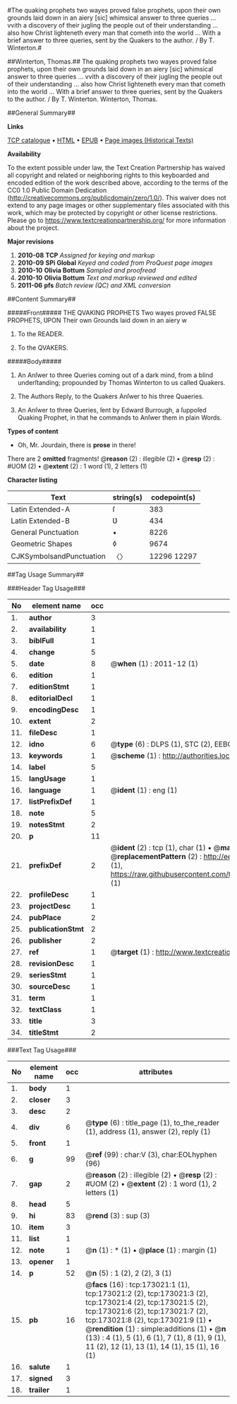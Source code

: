 #The quaking prophets two wayes proved false prophets, upon their own grounds laid down in an aiery [sic] whimsical answer to three queries ... vvith a discovery of their jugling the people out of their understanding ... also how Christ lighteneth every man that cometh into the world ... With a brief answer to three queries, sent by the Quakers to the author. / By T. Winterton.#

##Winterton, Thomas.##
The quaking prophets two wayes proved false prophets, upon their own grounds laid down in an aiery [sic] whimsical answer to three queries ... vvith a discovery of their jugling the people out of their understanding ... also how Christ lighteneth every man that cometh into the world ... With a brief answer to three queries, sent by the Quakers to the author. / By T. Winterton.
Winterton, Thomas.

##General Summary##

**Links**

[TCP catalogue](http://www.ota.ox.ac.uk/tcp/)  • 
[HTML](http://tei.it.ox.ac.uk/tcp/Texts-HTML/free/A96/A96713.html)  • 
[EPUB](http://tei.it.ox.ac.uk/tcp/Texts-EPUB/free/A96/A96713.epub) • 
[Page images (Historical Texts)](https://historicaltexts.jisc.ac.uk/eebo-47683566e)

**Availability**

To the extent possible under law, the Text Creation Partnership has waived all copyright and related or neighboring rights to this keyboarded and encoded edition of the work described above, according to the terms of the CC0 1.0 Public Domain Dedication (http://creativecommons.org/publicdomain/zero/1.0/). This waiver does not extend to any page images or other supplementary files associated with this work, which may be protected by copyright or other license restrictions. Please go to https://www.textcreationpartnership.org/ for more information about the project.

**Major revisions**

1. __2010-08__ __TCP__ *Assigned for keying and markup*
1. __2010-09__ __SPi Global__ *Keyed and coded from ProQuest page images*
1. __2010-10__ __Olivia Bottum__ *Sampled and proofread*
1. __2010-10__ __Olivia Bottum__ *Text and markup reviewed and edited*
1. __2011-06__ __pfs__ *Batch review (QC) and XML conversion*

##Content Summary##

#####Front#####
THE QVAKING PROPHETS Two wayes proved FALSE PROPHETS, ƲPON Their own Grounds laid down in an aiery w
1. To the READER.

1. To the QVAKERS.

#####Body#####

1. An Anſwer to three Queries coming out of a dark mind, from a blind underſtanding; propounded by Thomas Winterton to us called Quakers.

1. The Authors Reply, to the Quakers Anſwer to his three Quaeries.

1. An Anſwer to three Queries, ſent by Edward Burrough, a ſuppoſed Quaking Prophet, in that he commands to Anſwer them in plain Words.

**Types of content**

  * Oh, Mr. Jourdain, there is **prose** in there!

There are 2 **omitted** fragments! 
 @__reason__ (2) : illegible (2)  •  @__resp__ (2) : #UOM (2)  •  @__extent__ (2) : 1 word (1), 2 letters (1)

**Character listing**


|Text|string(s)|codepoint(s)|
|---|---|---|
|Latin Extended-A|ſ|383|
|Latin Extended-B|Ʋ|434|
|General Punctuation|•|8226|
|Geometric Shapes|◊|9674|
|CJKSymbolsandPunctuation|〈〉|12296 12297|

##Tag Usage Summary##

###Header Tag Usage###

|No|element name|occ|attributes|
|---|---|---|---|
|1.|__author__|3||
|2.|__availability__|1||
|3.|__biblFull__|1||
|4.|__change__|5||
|5.|__date__|8| @__when__ (1) : 2011-12 (1)|
|6.|__edition__|1||
|7.|__editionStmt__|1||
|8.|__editorialDecl__|1||
|9.|__encodingDesc__|1||
|10.|__extent__|2||
|11.|__fileDesc__|1||
|12.|__idno__|6| @__type__ (6) : DLPS (1), STC (2), EEBO-CITATION (1), OCLC (1), VID (1)|
|13.|__keywords__|1| @__scheme__ (1) : http://authorities.loc.gov/ (1)|
|14.|__label__|5||
|15.|__langUsage__|1||
|16.|__language__|1| @__ident__ (1) : eng (1)|
|17.|__listPrefixDef__|1||
|18.|__note__|5||
|19.|__notesStmt__|2||
|20.|__p__|11||
|21.|__prefixDef__|2| @__ident__ (2) : tcp (1), char (1)  •  @__matchPattern__ (2) : ([0-9\-]+):([0-9IVX]+) (1), (.+) (1)  •  @__replacementPattern__ (2) : http://eebo.chadwyck.com/downloadtiff?vid=$1&page=$2 (1), https://raw.githubusercontent.com/textcreationpartnership/Texts/master/tcpchars.xml#$1 (1)|
|22.|__profileDesc__|1||
|23.|__projectDesc__|1||
|24.|__pubPlace__|2||
|25.|__publicationStmt__|2||
|26.|__publisher__|2||
|27.|__ref__|1| @__target__ (1) : http://www.textcreationpartnership.org/docs/. (1)|
|28.|__revisionDesc__|1||
|29.|__seriesStmt__|1||
|30.|__sourceDesc__|1||
|31.|__term__|1||
|32.|__textClass__|1||
|33.|__title__|3||
|34.|__titleStmt__|2||


###Text Tag Usage###

|No|element name|occ|attributes|
|---|---|---|---|
|1.|__body__|1||
|2.|__closer__|3||
|3.|__desc__|2||
|4.|__div__|6| @__type__ (6) : title_page (1), to_the_reader (1), address (1), answer (2), reply (1)|
|5.|__front__|1||
|6.|__g__|99| @__ref__ (99) : char:V (3), char:EOLhyphen (96)|
|7.|__gap__|2| @__reason__ (2) : illegible (2)  •  @__resp__ (2) : #UOM (2)  •  @__extent__ (2) : 1 word (1), 2 letters (1)|
|8.|__head__|5||
|9.|__hi__|83| @__rend__ (3) : sup (3)|
|10.|__item__|3||
|11.|__list__|1||
|12.|__note__|1| @__n__ (1) : * (1)  •  @__place__ (1) : margin (1)|
|13.|__opener__|1||
|14.|__p__|52| @__n__ (5) : 1 (2), 2 (2), 3 (1)|
|15.|__pb__|16| @__facs__ (16) : tcp:173021:1 (1), tcp:173021:2 (2), tcp:173021:3 (2), tcp:173021:4 (2), tcp:173021:5 (2), tcp:173021:6 (2), tcp:173021:7 (2), tcp:173021:8 (2), tcp:173021:9 (1)  •  @__rendition__ (1) : simple:additions (1)  •  @__n__ (13) : 4 (1), 5 (1), 6 (1), 7 (1), 8 (1), 9 (1), 11 (2), 12 (1), 13 (1), 14 (1), 15 (1), 16 (1)|
|16.|__salute__|1||
|17.|__signed__|3||
|18.|__trailer__|1||

